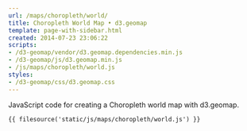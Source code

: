 ```yaml
---
url: /maps/choropleth/world/
title: Choropleth World Map • d3.geomap
template: page-with-sidebar.html
created: 2014-07-23 23:06:22
scripts:
- /d3-geomap/vendor/d3.geomap.dependencies.min.js
- /d3-geomap/js/d3.geomap.min.js
- /js/maps/choropleth/world.js
styles:
- /d3-geomap/css/d3.geomap.css
---
```

JavaScript code for creating a Choropleth world map with d3.geomap.

    {{ filesource('static/js/maps/choropleth/world.js') }}


